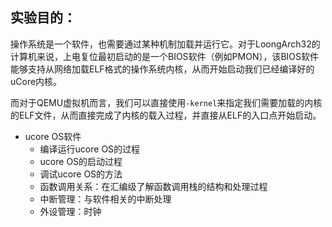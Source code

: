 ## 实验目的：

操作系统是一个软件，也需要通过某种机制加载并运行它。对于LoongArch32的计算机来说，上电复位最初启动的是一个BIOS软件（例如PMON），该BIOS软件能够支持从网络加载ELF格式的操作系统内核，从而开始启动我们已经编译好的uCore内核。

而对于QEMU虚拟机而言，我们可以直接使用`-kernel`来指定我们需要加载的内核的ELF文件，从而直接完成了内核的载入过程，并直接从ELF的入口点开始启动。

- ucore OS软件
  - 编译运行ucore OS的过程
  - ucore OS的启动过程
  - 调试ucore OS的方法
  - 函数调用关系：在汇编级了解函数调用栈的结构和处理过程
  - 中断管理：与软件相关的中断处理
  - 外设管理：时钟
